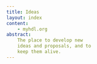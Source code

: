 ```yaml
---
title: Ideas 
layout: index
content:
    - myhdl.org 
abstract:
    The place to develop new 
    ideas and proposals, and to
    keep them alive.
---
```

